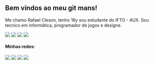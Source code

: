 ## Bem vindos ao meu git mans!
Me chamo Rafael Cleson, tenho 16y sou estudante do IFTO - AUX. Sou tecnico em informãtica, programador de jogos e designe.

<img src="https://img.shields.io/badge/HTML5-E34F26?style=for-the-badge&logo=html5&logoColor=white"> <img src="https://img.shields.io/badge/PHP-777BB4?style=for-the-badge&logo=php&logoColor=white">
<img src="https://img.shields.io/badge/Java-ED8B00?style=for-the-badge&logo=openjdk&logoColor=white"> <img src="https://img.shields.io/badge/CSS-239120?&style=for-the-badge&logo=css3&logoColor=white">

#### Minhas redes:

<img src="https://img.shields.io/badge/Instagram-E4405F?style=for-the-badge&logo=instagram&logoColor=white"> <img src="https://img.shields.io/badge/TikTok-000000?style=for-the-badge&logo=tiktok&logoColor=white">
<img src="https://img.shields.io/badge/Twitter-1DA1F2?style=for-the-badge&logo=twitter&logoColor=white"> <img src="https://img.shields.io/badge/Xbox-107C10?style=for-the-badge&logo=xbox&logoColor=white">



